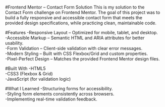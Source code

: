 #Frontend Mentor – Contact Form Solution
This is my solution to the Contact Form challenge on Frontend Mentor. The goal of this project was to build a fully responsive and accessible contact form that meets the provided design specifications, while practicing clean, maintainable code.

#Features
-Responsive Layout – Optimized for mobile, tablet, and desktop. <br>
-Accessible Markup – Semantic HTML and ARIA attributes for better usability. <br>
-Form Validation – Client-side validation with clear error messages.<br>
-Modern Styling – Built with CSS Flexbox/Grid and custom properties.<br>
-Pixel-Perfect Design – Matches the provided Frontend Mentor design files.<br>

#Built With
-HTML5<br>
-CSS3 (Flexbox & Grid)<br>
-JavaScript (for validation logic)<br>

#What I Learned
-Structuring forms for accessibility.<br>
-Styling form elements consistently across browsers.<br>
-Implementing real-time validation feedback.<br>
